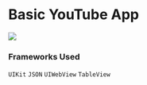 # Basic YouTube App



![](YouTubeClone.gif)

### Frameworks Used

```UIKit``` ```JSON``` ```UIWebView``` ```TableView```



